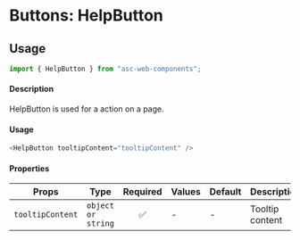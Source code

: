 # Buttons: HelpButton

## Usage

```js
import { HelpButton } from "asc-web-components";
```

#### Description

HelpButton is used for a action on a page.

#### Usage

```js
<HelpButton tooltipContent="tooltipContent" />
```

#### Properties

| Props            | Type               | Required | Values | Default | Description     |
| ---------------- | ------------------ | :------: | ------ | ------- | --------------- |
| `tooltipContent` | `object or string` |    ✅    | -      | -       | Tooltip content |

